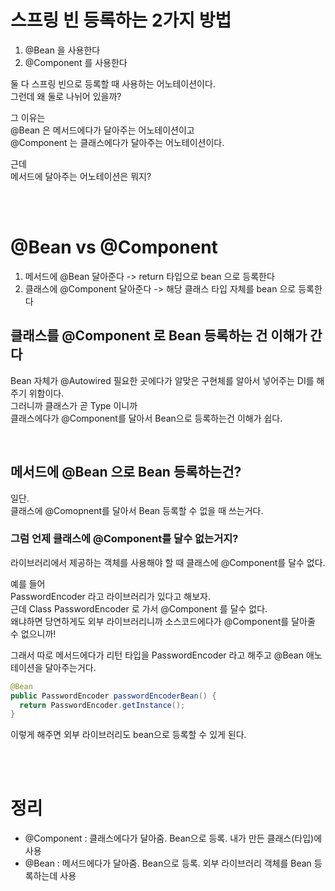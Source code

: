 # 스프링 빈 등록하는 2가지 방법  
1. @Bean 을 사용한다  
2. @Component 를 사용한다  
  
둘 다 스프링 빈으로 등록할 때 사용하는 어노테이션이다.  
그런데 왜 둘로 나뉘어 있을까?  
  
그 이유는   
@Bean 은 메서드에다가 달아주는 어노테이션이고  
@Component 는 클래스에다가 달아주는 어노테이션이다.  
  
근데   
메서드에 달아주는 어노테이션은 뭐지?  
  
<br><br>  
  
# @Bean vs @Component
  
1. 메서드에 @Bean 달아준다 -> return 타입으로 bean 으로 등록한다  
2. 클래스에 @Component 달아준다 -> 해당 클래스 타입 자체를 bean 으로 등록한다    
   
## 클래스를 @Component 로 Bean 등록하는 건 이해가 간다  
Bean 자체가 @Autowired 필요한 곳에다가 알맞은 구현체를 알아서 넣어주는 DI를 해주기 위함이다.  
그러니까 클래스가 곧 Type 이니까   
클래스에다가 @Component를 달아서 Bean으로 등록하는건 이해가 쉽다.  
  
<br>  

## 메서드에 @Bean 으로 Bean 등록하는건? 
일단.  
클래스에 @Comopnent를 달아서 Bean 등록할 수 없을 때 쓰는거다.  
    
### 그럼 언제 클래스에 @Component를 달수 없는거지?  
라이브러리에서 제공하는 객체를 사용해야 할 때 클래스에 @Component를 달수 없다.  
  
예를 들어  
PasswordEncoder 라고 라이브러리가 있다고 해보자.  
근데 Class PasswordEncoder 로 가서 @Component 를 달수 없다.  
왜냐하면 당연하게도 외부 라이브러리니까 소스코드에다가 @Component를 달아줄 수 없으니까!  
  
그래서 따로 메서드에다가 리턴 타입을 PasswordEncoder 라고 해주고 @Bean 애노테이션을 달아주는거다.  
  
```java
@Bean
public PasswordEncoder passwordEncoderBean() {
  return PasswordEncoder.getInstance(); 
}
```
  
이렇게 해주면 외부 라이브러리도 bean으로 등록할 수 있게 된다.  
  
<br><br>

# 정리  

- @Component : 클래스에다가 달아줌. Bean으로 등록. 내가 만든 클래스(타입)에 사용   
- @Bean : 메서드에다가 달아줌. Bean으로 등록. 외부 라이브러리 객체를 Bean 등록하는데 사용  
